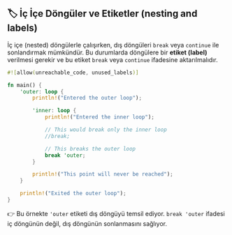 ## 🏷️ İç İçe Döngüler ve Etiketler (nesting and labels)

İç içe (nested) döngülerle çalışırken, dış döngüleri `break` veya `continue` ile sonlandırmak mümkündür. Bu durumlarda döngülere bir **etiket (label)** verilmesi gerekir ve bu etiket `break` veya `continue` ifadesine aktarılmalıdır.

```rust
#![allow(unreachable_code, unused_labels)]

fn main() {
    'outer: loop {
        println!("Entered the outer loop");

        'inner: loop {
            println!("Entered the inner loop");

            // This would break only the inner loop
            //break;

            // This breaks the outer loop
            break 'outer;
        }

        println!("This point will never be reached");
    }

    println!("Exited the outer loop");
}
```

👉 Bu örnekte `'outer` etiketi dış döngüyü temsil ediyor. `break 'outer` ifadesi iç döngünün değil, dış döngünün sonlanmasını sağlıyor.

